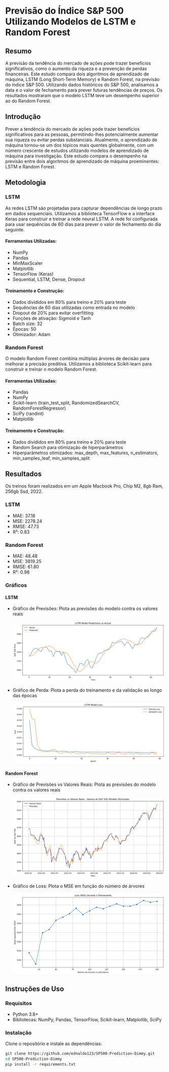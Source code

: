 # Previsão do Índice S&P 500 Utilizando Modelos de LSTM e Random Forest

## Resumo
A previsão da tendência do mercado de ações pode trazer benefícios significativos, como o aumento da riqueza e a prevenção de perdas financeiras. Este estudo compara dois algoritmos de aprendizado de máquina, LSTM (Long Short-Term Memory) e Random Forest, na previsão do índice S&P 500. Utilizando dados históricos do S&P 500, analisamos a data e o valor de fechamento para prever futuras tendências de preços. Os resultados mostraram que o modelo LSTM teve um desempenho superior ao do Random Forest.

## Introdução
Prever a tendência do mercado de ações pode trazer benefícios significativos para as pessoas, permitindo-lhes potencialmente aumentar sua riqueza ou evitar perdas substanciais. Atualmente, o aprendizado de máquina tornou-se um dos tópicos mais quentes globalmente, com um número crescente de estudos utilizando modelos de aprendizado de máquina para investigação. Este estudo compara o desempenho na previsão entre dois algoritmos de aprendizado de máquina proeminentes: LSTM e Random Forest.

## Metodologia

### LSTM
As redes LSTM são projetadas para capturar dependências de longo prazo em dados sequenciais. Utilizamos a biblioteca TensorFlow e a interface Keras para construir e treinar a rede neural LSTM. A rede foi configurada para usar sequências de 60 dias para prever o valor de fechamento do dia seguinte. 

#### Ferramentas Utilizadas:
- NumPy
- Pandas
- MinMaxScaler
- Matplotlib
- TensorFlow (Keras)
- Sequential, LSTM, Dense, Dropout

#### Treinamento e Construção:
- Dados divididos em 80% para treino e 20% para teste
- Sequências de 60 dias utilizadas como entrada no modelo
- Dropout de 20% para evitar overfitting
- Funções de ativação: Sigmoid e Tanh
- Batch size: 32
- Épocas: 50
- Otimizador: Adam

### Random Forest
O modelo Random Forest combina múltiplas árvores de decisão para melhorar a precisão preditiva. Utilizamos a biblioteca Scikit-learn para construir e treinar o modelo Random Forest.

#### Ferramentas Utilizadas:
- Pandas
- NumPy
- Scikit-learn (train_test_split, RandomizedSearchCV, RandomForestRegressor)
- SciPy (randint)
- Matplotlib

#### Treinamento e Construção:
- Dados divididos em 80% para treino e 20% para teste
- Random Search para otimização de hiperparâmetros
- Hiperparâmetros otimizados: max_depth, max_features, n_estimators, min_samples_leaf, min_samples_split

## Resultados
Os treinos foram realizados em um Apple Macbook Pro, Chip M2, 8gb Ram, 256gb Ssd, 2022.

### LSTM
- MAE: 37.18
- MSE: 2278.24
- RMSE: 47.73
- R²: 0.83

### Random Forest
- MAE: 48.48
- MSE: 3819.25
- RMSE: 61.80
- R²: 0.98

### Gráficos
#### LSTM
- Gráfico de Previsões: Plota as previsões do modelo contra os valores reais
  <p align="center">
  <img src="https://github.com/ednaldo123/SP500-Prediction-Dimmy/blob/main/plots/lstm/plotlstm2.png">
  </p>

- Gráfico de Perda: Plota a perda do treinamento e da validação ao longo das épocas
  <p align="center">
  <img src="https://github.com/ednaldo123/SP500-Prediction-Dimmy/blob/main/plots/lstm/plotlstm.png">
  </p>

#### Random Forest
- Gráfico de Previsões vs Valores Reais: Plota as previsões do modelo contra os valores reais
  <p align="center">
  <img src="https://github.com/ednaldo123/SP500-Prediction-Dimmy/blob/main/plots/RandomForest/plotrandomforest2.png">
  </p>

- Gráfico de Loss: Plota o MSE em função do número de árvores
  <p align="center">
  <img src="https://github.com/ednaldo123/SP500-Prediction-Dimmy/blob/main/plots/RandomForest/plotrandomforest1.png">
  </p>

## Instruções de Uso

### Requisitos
- Python 3.8+
- Bibliotecas: NumPy, Pandas, TensorFlow, Scikit-learn, Matplotlib, SciPy

### Instalação
Clone o repositório e instale as dependências:

```bash
git clone https://github.com/ednaldo123/SP500-Prediction-Dimmy.git
cd SP500-Prediction-Dimmy
pip install -r requirements.txt
